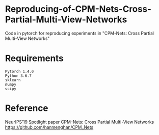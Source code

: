 # Reproducing-of-CPM-Nets-Cross-Partial-Multi-View-Networks
Code in pytorch for reproducing experiments in "CPM-Nets: Cross Partial Multi-View Networks"
# Requirements

    Pytorch 1.4.0
    Python 3.6.7
    sklearn
    numpy
    scipy

# Reference
 NeurIPS'19 Spotlight paper CPM-Nets: Cross Partial Multi-View Networks
 https://github.com/hanmenghan/CPM_Nets
